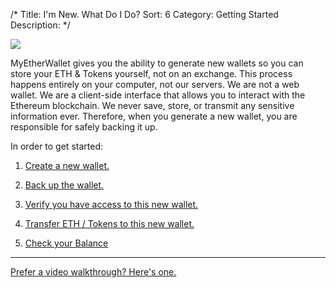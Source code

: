 /*
Title: I'm New. What Do I Do?
Sort: 6
Category: Getting Started
Description:
*/

![](https://s3.amazonaws.com/groovehq/uploaded/u69bid7b81o6arx56zxwo67txvl9v6ls82ma49r2li4tocdm6t?1498421641)

MyEtherWallet gives you the ability to generate new wallets so you can store your ETH &amp; Tokens yourself, not on an exchange. This process happens entirely on your computer, not our servers. We are not a web wallet. We are a client-side interface that allows you to interact with the Ethereum blockchain. We never save, store, or transmit any sensitive information ever. Therefore, when you generate a new wallet, you are responsible for safely backing it up.

In order to get started:

1. [Create a new wallet.](https://myetherwallet.groovehq.com/knowledge_base/topics/how-do-i-create-a-new-wallet)

2. [Back up the wallet.](https://myetherwallet.groovehq.com/knowledge_base/topics/how-do-i-save-slash-backup-my-wallet)

3. [Verify you have access to this new wallet.](https://myetherwallet.groovehq.com/knowledge_base/topics/how-do-i-verify-i-have-access-to-my-new-wallet)

4. [Transfer ETH / Tokens to this new wallet.](https://myetherwallet.groovehq.com/knowledge_base/topics/where-can-i-buy-or-sell-my-eth-or-tokens)

5. [Check your Balance](https://myetherwallet.groovehq.com/knowledge_base/topics/how-do-i-check-the-balance-of-my-account)

---

[Prefer a video walkthrough? Here's one.](https://youtu.be/phht73IvUDI?t=58)





